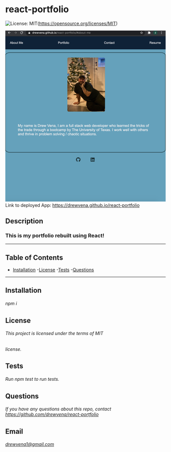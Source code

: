 # react-portfolio
 
  ![License: MIT](https://img.shields.io/badge/License-MIT-yellow.svg)(https://opensource.org/licenses/MIT)

![SCREENSHOT](./portfolio/src/assets/images/port.png)
Link to deployed App: https://drewvena.github.io/react-portfolio

 ##  Description
 ### This is my portfolio rebuilt using React! 
 ---
 ## Table of Contents
 - [Installation](#installation)
 -[License](#license)
 -[Tests](#tests)
 -[Questions](#questions)
 ---
 ## Installation
 ###### npm i
 
 ## License
 ###### This project is licensed under the terms of MIT
 ###### license.
 
 ## Tests
 ###### Run npm test to run tests.
 
 ## Questions
 ###### If you have any questions about this repo, contact https://github.com/drewvena/react-portfolio
 
 ## Email
 ###### drewvena1@gmail.com

